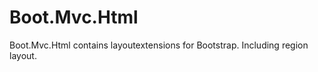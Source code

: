Boot.Mvc.Html
=============

Boot.Mvc.Html contains layoutextensions for Bootstrap. Including region layout.
